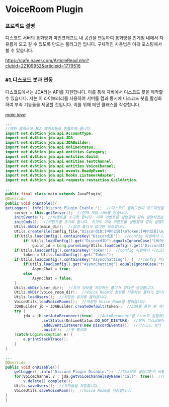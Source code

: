 VoiceRoom Plugin
================
### 프로젝트 설명
디스코드 서버의 통화방과 마인크래프트 내 공간을 연동하여 통화방을 인게임 내에서 자유롭게 오고 갈 수 있도록 만드는 플러그인 입니다. 구체적인 사용법은 아래 포스팅에서 볼 수 있습니다.

https://cafe.naver.com/ArticleRead.nhn?clubid=22109952&articleid=1779516

### #1.디스코드 봇과 연동
디스코드에서는 JDA라는 API를 지원합니다. 이를 통해 자바에서 디스코드 봇을 제작할 수 있습니다. 저는 이 라이브러리를 사용하여 서버를 켬과 동시에 디스코드 봇을 활성화하여 부속 기능들을 제공할 것입니다. 이를 위해 메인 클래스를 작성합니다.

_[main.java](https://github.com/nejukmaster/DiscordVoiceRoomPlugin/blob/master/DiscordPlugin/src/main/java/com/nejukmaster/discordplugin/discordplugin/main.java_)_
```java
...
//메인 클래스에 JDA 패키지들을 임폴트해 줍니다.
import net.dv8tion.jda.api.AccountType;
import net.dv8tion.jda.api.JDA;
import net.dv8tion.jda.api.JDABuilder;
import net.dv8tion.jda.api.OnlineStatus;
import net.dv8tion.jda.api.entities.Category;
import net.dv8tion.jda.api.entities.Guild;
import net.dv8tion.jda.api.entities.TextChannel;
import net.dv8tion.jda.api.entities.VoiceChannel;
import net.dv8tion.jda.api.events.ReadyEvent;
import net.dv8tion.jda.api.hooks.ListenerAdapter;
import net.dv8tion.jda.api.requests.restaction.GuildAction;

...
public final class main extends JavaPlugin{
@Override
public void onEnable(){
getLogger().info("Discord Plugin Enable.");  //디스코드 플러그인이 로드되었을때 알림을 띄웁니다.
	server = this.getServer();  //현재 게임 서버를 얻습니다.
	initEvents();  //이벤트를 초기화 합니다. 이후 이벤트를 설명할때 같이 설명하겠습니다.
	initCmds();  //커멘드를 초기화 합니다. 이것도 이후 커멘드를 설명할때 같이 설명하겠습니다.
	Utils.mkDir(main_dir);  //설정 폴더가 없다면 생성합니다.
	Utils.createFile(config_file,"DiscordID:[비어있음]\nToken:[비어있음]\nAsyncChatting:true");  //config파일이 없다면 생성합니다.
	if(Utils.loadConfig().containsKey("DiscordID"))  //config 파일에서 디스코드 서버의 아이디를 가져옵니다.
		if(!Utils.loadConfig().get("DiscordID").equalsIgnoreCase("[비어있음]"))  
			guild_id = Long.parseLong(Utils.loadConfig().get("DiscordID"),10);
	if(Utils.loadConfig().containsKey("Token"))  //config 파일에서 디스코드 봇의 토큰을 가져옵니다.
		token = Utils.loadConfig().get("Token");
	if(Utils.loadConfig().containsKey("AsyncChatting")) {  //config 파일에서 디스코드 채팅과 인 게임 채팅을 연동할 지 설정합니다.
		if(Utils.loadConfig().get("AsyncChatting").equalsIgnoreCase("true"))
			AsyncChat = true;
		else
			AsyncChat = false;
	}
	Utils.mkDir(user_dir);  //유저 정보를 저장하는 폴더가 없다면 생성합니다.
	Utils.mkDir(voice_room_dir);  //Voice Room의 정보를 저장하는 폴더가 없다면 생성합니다.
	Utils.loadUsers();  //저장된 유저를 불러옵니다.
	VoiceUtils.loadVoiceRooms();  //저장된 Voice Room을 불러옵니다.
	JDABuilder jb = JDABuilder.createDefault(token);  //JDA를 통한 봇 제작의 시작은 JDABuilder를 통해 JDA 객체를 생성하는데에 있습니다. 이를 위한 Builder를 생성해줍니다. 또한 createDefault는 권장설정을 이용하여 Builder를 생성합니다.
	try {
		jda = jb.setAutoReconnect(true)  //AutoReconnect를 true로 설정하면 연결실패가 발생시 자동으로 재 연결을 시도합니다.
				.setStatus(OnlineStatus.DO_NOT_DISTURB)  //봇이 디스코드에서 표시될 상태(온라인/오프라인/방해금지...)를 설정합니다. DO_NOT_DISTURB로 설정하면 방해금지로 표기됩니다.
				.addEventListeners(new DiscordEvents())  //디스코드 봇의 이벤트 리스너를 넘겨줍니다. 이는 이후 이벤트를 설명할때 함께 설명하겠습니다.
				.build();  //봇 활성화
	}catch(LoginException e) {
		e.printStackTrace();
	}
}

...
@Override
public void onDisable(){
	getLogger().info("Discord Plugin Disable.");  //디스코드 플러그인이 비활성화 되었을때 알림을 보냅니다.
	for(VoiceChannel v : jda.getVoiceChannelsByName("call", true))  //Call 기능에서 사용한 임시 음성채팅방을 모두 삭제합니다. 실험적인 기능입니다.
		v.delete().complete();
	Utils.saveUsers();  //유저들을 저장합니다.
	VoiceUtils.saveVoiceRoom();  //Voice Room을 저장합니다.
}  
}
```
